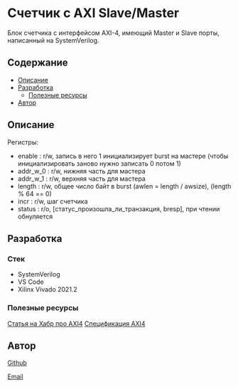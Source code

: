 # Счетчик с AXI Slave/Master

Блок счетчика с интерфейсом AXI-4, имеющий Master и Slave порты, написанный на SystemVerilog.

## Содержание

- [Описание](##описание)
- [Разработка](##разработка)
  - [Полезные ресурсы](##полезные_ресурсы)
- [Автор](##автор)

## Описание

Регистры:
- enable : r/w, запись в него 1 инициализирует burst на мастере (чтобы инициализировать заново нужно записать 0 потом 1)
- addr_w_0 : r/w, нижняя часть для мастера
- addr_w_1 : r/w, верхняя часть для мастера
- length : r/w, общее число байт в burst (awlen = length / awsize), (length % 64 == 0)
- incr : r/w, шаг счетчика
- status : r/o, [статус_произошла_ли_транзакция, bresp], при чтении обнуляется

## Разработка

### Стек

- SystemVerilog
- VS Code
- Xilinx Vivado 2021.2

### Полезные ресурсы

[Статья на Хабр про AXI4](https://habr.com/ru/articles/572926/)
[Спецификация AXI4](https://archive.alvb.in/bsc/TCC/correlatos/amba_axi4.pdf)

## Автор

[Github](https://github.com/IlyaChichkov)

[Email](mailto:ilya.chichkov.dev@gmail.com)
